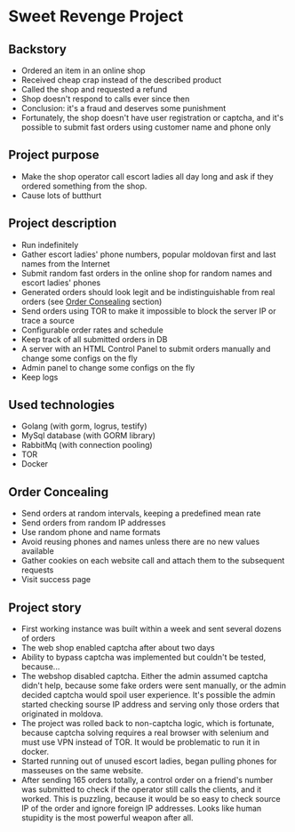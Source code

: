# Sweet Revenge Project #

## Backstory ##
- Ordered an item in an online shop
- Received cheap crap instead of the described product
- Called the shop and requested a refund
- Shop doesn't respond to calls ever since then
- Conclusion: it's a fraud and deserves some punishment
- Fortunately, the shop doesn't have user registration or captcha, and it's possible to submit fast orders using customer name and phone only

## Project purpose ##
- Make the shop operator call escort ladies all day long and ask if they ordered something from the shop.
- Cause lots of butthurt

## Project description ##
- Run indefinitely
- Gather escort ladies' phone numbers, popular moldovan first and last names from the Internet
- Submit random fast orders in the online shop for random names and escort ladies' phones
- Generated orders should look legit and be indistinguishable from real orders (see [Order Consealing](#order-concealing) section)
- Send orders using TOR to make it impossible to block the server IP or trace a source
- Configurable order rates and schedule
- Keep track of all submitted orders in DB
- A server with an HTML Control Panel to submit orders manually and change some configs on the fly
- Admin panel to change some configs on the fly
- Keep logs

## Used technologies ##
- Golang (with gorm, logrus, testify)
- MySql database (with GORM library)
- RabbitMq (with connection pooling)
- TOR
- Docker

## Order Concealing ##
- Send orders at random intervals, keeping a predefined mean rate
- Send orders from random IP addresses
- Use random phone and name formats
- Avoid reusing phones and names unless there are no new values available
- Gather cookies on each website call and attach them to the subsequent requests
- Visit success page

## Project story ##
- First working instance was built within a week and sent several dozens of orders
- The web shop enabled captcha after about two days
- Ability to bypass captcha was implemented but couldn't be tested, because...
- The webshop disabled captcha. Either the admin assumed captcha didn't help, because some fake orders were sent manually, or the admin decided captcha would spoil user experience. It's possible the admin started checking sourse IP address and serving only those orders that originated in moldova.
- The project was rolled back to non-captcha logic, which is fortunate, because captcha solving requires a real browser with selenium and must use VPN instead of TOR. It would be problematic to run it in docker.
- Started running out of unused escort ladies, began pulling phones for masseuses on the same website.
- After sending 165 orders totally, a control order on a friend's number was submitted to check if the operator still calls the clients, and it worked. This is puzzling, because it would be so easy to check source IP of the order and ignore foreign IP addresses. Looks like human stupidity is the most powerful weapon after all.

